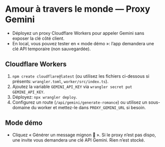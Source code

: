 # Amour à travers le monde — Proxy Gemini

- Déployez un proxy Cloudflare Workers pour appeler Gemini sans exposer la clé côté client.
- En local, vous pouvez tester en « mode démo »: l’app demandera une clé API temporaire (non sauvegardée).

## Cloudflare Workers
1. `npm create cloudflare@latest` (ou utilisez les fichiers ci-dessous si présents: `wrangler.toml`, `worker/src/index.ts`).
2. Ajoutez la variable `GEMINI_API_KEY` via `wrangler secret put GEMINI_API_KEY`.
3. Déployez: `npx wrangler deploy`.
4. Configurez un route (`/api/gemini/generate-romance`) ou utilisez un sous-domaine du worker et mettez-le dans `PROXY_GEMINI_URL` si besoin.

## Mode démo
- Cliquez « Générer un message mignon 💌 ». Si le proxy n’est pas dispo, une invite vous demandera une clé API Gemini. Rien n’est stocké.
